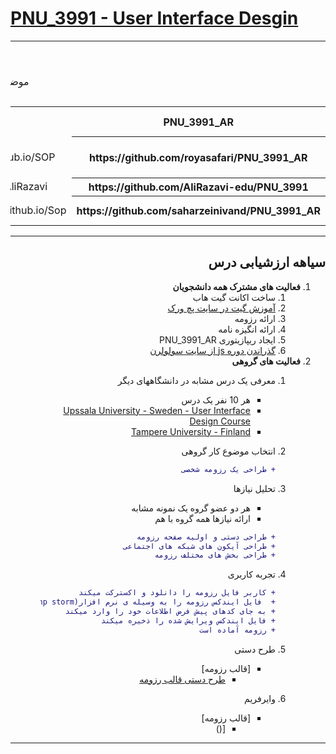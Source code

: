 # [PNU_3991 - User Interface Desgin](https://github.com/AliRazavi-edu/PNU_3991/blob/master/_BSc/UserInterfaceDesgin/README.md#TOC)
<div dir="rtl">
    
<table style="width:100%">

<tr>
<td colspan="6" align="center">اعضای گروه</td>
</tr>

  
<tr>
<td colspan="6"  align="center">نام درس: طراحی واسط کاربر</td>
</tr>

<tr>
<td colspan="6"  align="center"> موضوع پروژه: طراحی یک رزومه شخصی </td>
</tr>

<tr>
<td colspan="6"   align="center">سرگروه تیم: رویا صفری مقدم</td>
</tr>

<tr>
 <th  align="center">PNU_3991_AR</th>
 <th  align="center">SOP</th>
 <th  align="center">رزومه</th>
 <th  align="center">نام/نام خانوادگی</th>
 <th  align="center">شماره دانشجویی</th>
 <th  align="center">ردیف</th>
 </tr>
 
 <tr>
 <th  align="center">https://github.com/royasafari/PNU_3991_AR</th>
 <td  align="center">https://royasafari.github.io/SOP/</td>
 <td  align="center">https://royasafari.github.io/</td>
 <td  align="center">رویا صفری مقدم</td>
 <td  align="center">970087418</td>
 <td align="center">1</td>
 </tr>
 
 <tr>
 <th  align="center">https://github.com/AliRazavi-edu/PNU_3991</th>
 <td  align="center">https://github.com/AliRazavi/</td>
<td  align="center">دکتر سید ابراهیم رضوی</td>
 <td  align="center"></td>
 <td align="center">2</td>
 </tr>
 
 <tr>
 <th  align="center">https://github.com/saharzeinivand/PNU_3991_AR</th>
 <td  align="center">https://saharzeinivand.github.io/Sop/</td>
 <td  align="center">https://github.com/saharzeinivand/</td>
 <td  align="center">سحر زینی وند</td>
 <td  align="center">980173622</td>
 <td align="center">3</td>
 </tr>
 
</table>

-------------
##  سیاهه ارزشیابی درس

1. **فعالیت های مشترک همه دانشجویان**
    1. ساخت اکانت گیت هاب
    2. [آموزش گیت در سایت پچ ورک](http://jlord.us/patchwork/)
    3. ارائه رزومه
    4. ارائه انگیزه نامه
    5. ایجاد ریپازیتوری PNU_3991_AR
    6. [گذراندن دوره js از سایت سولولرن](http://Sololearn.com)
2. **فعالیت های گروهی**
    1. معرفی یک درس مشابه در دانشگاههای دیگر
        - هر 10 نفر یک درس
        - [Upssala University - Sweden - User Interface Design Course](https://www.uu.se/en/admissions/master/selma/kursplan/?kKod=2IV063)
        - [Tampere University - Finland ](https://trepo.tuni.fi/handle/10024/104835)

   2. انتخاب موضوع کار گروهی
        ```diff
        + طراحی یک رزومه شخصی
    3. تحلیل نیازها
        - هر دو عضو گروه یک نمونه مشابه
        - ارائه نیازها همه گروه با هم
        ```diff
        + طراحی دستی و اولیه صفحه رزومه 
        + طراحی آیکون های شبکه های اجتماعی
        + طراحی بخش های مختلف رزومه
    4. تجربه کاربری
        ```diff
        + کاربر فایل رزومه را دانلود و اکسترکت میکند
        +  فایل ایندکس رزومه را به وسیله ی نرم افزار(php storm) باز میکند
        + به جای کدهای پیش فرض اطلاعات خود را وارد میکند
        + فایل ایندکس ویرایش شده را ذخیره میکند
        + رزومه آماده است
    5. طرح دستی
        - [قالب رزومه]
            - [طرح دستی قالب رزومه]()
    6. وایرفریم
         - [قالب رزومه]
            - [()      
   
------------------------
</div>
